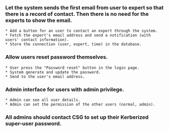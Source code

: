 ### Let the system sends the first email from user to expert so that there is a record of contact. Then there is no need for the experts to show the email.
	* Add a button for an user to contact an expert through the system.
	* Fetch the expert's email address and send a notification (with users' contact information).
	* Store the connection (user, expert, time) in the database.

### Allow users reset password themselves.
	* User press the "Password reset" button in the login page.
	* System generate and update the password.
	* Send to the user's email address.

### Admin interface for users with admin privilege.
	* Admin can see all user details.
	* Admin can set the permission of the other users (normal, admin).

### All admins should contact CSG to set up their Kerberized super-user password.

